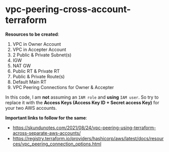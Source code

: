 # vpc-peering-cross-account-terraform

**Resources to be created**:
1. VPC in Owner Account
2. VPC in Accepter Account
3. 2 Public & Private Subnet(s) 
4. IGW
5. NAT GW
6. Public RT & Private RT
7. Public & Private Route(s)
8. Default Main RT
9. VPC Peering Connections for Owner & Accepter


In this code, I am **not** assuming an `IAM role` and **using** `IAM user`. So try to replace it with the **Access Keys (Access Key ID + Secret access Key)** for your two AWS accounts.

**Important links to follow for the same**:

- https://skundunotes.com/2021/08/24/vpc-peering-using-terraform-across-separate-aws-accounts/
- https://registry.terraform.io/providers/hashicorp/aws/latest/docs/resources/vpc_peering_connection_options.html
